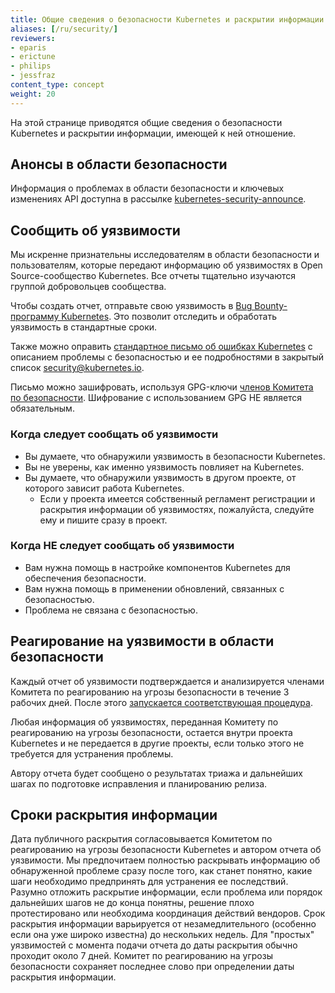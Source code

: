 ```yaml
---
title: Общие сведения о безопасности Kubernetes и раскрытии информации
aliases: [/ru/security/]
reviewers:
- eparis
- erictune
- philips
- jessfraz
content_type: concept
weight: 20
---
```


<!-- overview -->
На этой странице приводятся общие сведения о безопасности Kubernetes и раскрытии информации, имеющей к ней отношение.


<!-- body -->
## Анонсы в области безопасности

Информация о проблемах в области безопасности и ключевых изменениях API доступна в рассылке [kubernetes-security-announce](https://groups.google.com/forum/#!forum/kubernetes-security-announce).

## Сообщить об уязвимости

Мы искренне признательны исследователям в области безопасности и пользователям, которые передают информацию об уязвимостях в Open Source-сообщество Kubernetes. Все отчеты тщательно изучаются группой добровольцев сообщества.

Чтобы создать отчет, отправьте свою уязвимость в [Bug Bounty-программу Kubernetes](https://hackerone.com/kubernetes). Это позволит отследить и обработать уязвимость в стандартные сроки.

Также можно оправить [стандартное письмо об ошибках Kubernetes](https://github.com/kubernetes/kubernetes/blob/master/.github/ISSUE_TEMPLATE/bug-report.yaml) с описанием проблемы с безопасностью и ее подробностями в закрытый список [security@kubernetes.io](mailto:security@kubernetes.io).

Письмо можно зашифровать, используя GPG-ключи [членов Комитета по безопасности](https://git.k8s.io/security/README.md#product-security-committee-psc). Шифрование с использованием GPG НЕ является обязательным.

### Когда следует сообщать об уязвимости

- Вы думаете, что обнаружили уязвимость в безопасности Kubernetes.
- Вы не уверены, как именно уязвимость повлияет на Kubernetes.
- Вы думаете, что обнаружили уязвимость в другом проекте, от которого зависит работа Kubernetes.
  - Если у проекта имеется собственный регламент регистрации и раскрытия информации об уязвимостях, пожалуйста, следуйте ему и пишите сразу в проект.

### Когда НЕ следует сообщать об уязвимости

- Вам нужна помощь в настройке компонентов Kubernetes для обеспечения безопасности.
- Вам нужна помощь в применении обновлений, связанных с безопасностью.
- Проблема не связана с безопасностью.

## Реагирование на уязвимости в области безопасности

Каждый отчет об уязвимости подтверждается и анализируется членами Комитета по реагированию на угрозы безопасности в течение 3 рабочих дней. После этого [запускается соответствующая процедура](https://git.k8s.io/security/security-release-process.md#disclosures).

Любая информация об уязвимостях, переданная Комитету по реагированию на угрозы безопасности, остается внутри проекта Kubernetes и не передается в другие проекты, если только этого не требуется для устранения проблемы.

Автору отчета будет сообщено о результатах триажа и дальнейших шагах по подготовке исправления и планированию релиза.

## Сроки раскрытия информации

Дата публичного раскрытия согласовывается Комитетом по реагированию на угрозы безопасности Kubernetes и автором отчета об уязвимости. Мы предпочитаем полностью раскрывать информацию об обнаруженной проблеме сразу после того, как станет понятно, какие шаги необходимо предпринять для устранения ее последствий. Разумно отложить раскрытие информации, если проблема или порядок дальнейших шагов не до конца понятны, решение плохо протестировано или необходима координация действий вендоров. Срок раскрытия информации варьируется от незамедлительного (особенно если она уже широко известна) до нескольких недель. Для "простых" уязвимостей с момента подачи отчета до даты раскрытия обычно проходит около 7 дней. Комитет по реагированию на угрозы безопасности сохраняет последнее слово при определении даты раскрытия информации.
